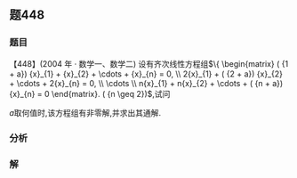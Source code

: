 ## 题448
### 题目
【448】(2004 年 · 数学一、数学二) 设有齐次线性方程组$\{  \begin{matrix} ( {1 + a}) {x}_{1} + {x}_{2} + \cdots  + {x}_{n} = 0, \\  2{x}_{1} + ( {2 + a}) {x}_{2} + \cdots  + 2{x}_{n} = 0, \\  \cdots \\  n{x}_{1} + n{x}_{2} + \cdots  + ( {n + a}) {x}_{n} = 0 \end{matrix}. ( {n \geq  2})$,试问

$a$取何值时,该方程组有非零解,并求出其通解.
### 分析

### 解